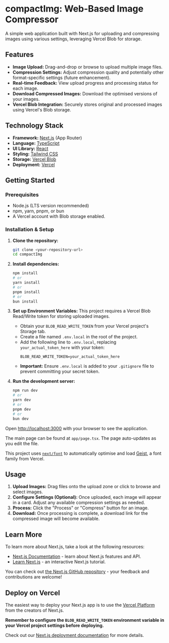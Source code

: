 # compactImg: Web-Based Image Compressor

A simple web application built with Next.js for uploading and compressing images using various settings, leveraging Vercel Blob for storage.

## Features

*   **Image Upload:** Drag-and-drop or browse to upload multiple image files.
*   **Compression Settings:** Adjust compression quality and potentially other format-specific settings (future enhancement).
*   **Real-time Feedback:** View upload progress and processing status for each image.
*   **Download Compressed Images:** Download the optimised versions of your images.
*   **Vercel Blob Integration:** Securely stores original and processed images using Vercel's Blob storage.

## Technology Stack

*   **Framework:** [Next.js](https://nextjs.org/) (App Router)
*   **Language:** [TypeScript](https://www.typescriptlang.org/)
*   **UI Library:** [React](https://react.dev/)
*   **Styling:** [Tailwind CSS](https://tailwindcss.com/)
*   **Storage:** [Vercel Blob](https://vercel.com/storage/blob)
*   **Deployment:** [Vercel](https://vercel.com/)

## Getting Started

### Prerequisites

*   Node.js (LTS version recommended)
*   npm, yarn, pnpm, or bun
*   A Vercel account with Blob storage enabled.

### Installation & Setup

1.  **Clone the repository:**
    ```bash
    git clone <your-repository-url>
    cd compactImg
    ```

2.  **Install dependencies:**
    ```bash
    npm install
    # or
    yarn install
    # or
    pnpm install
    # or
    bun install
    ```

3.  **Set up Environment Variables:**
    This project requires a Vercel Blob Read/Write token for storing uploaded images.
    *   Obtain your `BLOB_READ_WRITE_TOKEN` from your Vercel project's Storage tab.
    *   Create a file named `.env.local` in the root of the project.
    *   Add the following line to `.env.local`, replacing `your_actual_token_here` with your token:
        ```
        BLOB_READ_WRITE_TOKEN=your_actual_token_here
        ```
    *   **Important:** Ensure `.env.local` is added to your `.gitignore` file to prevent committing your secret token.

4.  **Run the development server:**
    ```bash
    npm run dev
    # or
    yarn dev
    # or
    pnpm dev
    # or
    bun dev
    ```

Open [http://localhost:3000](http://localhost:3000) with your browser to see the application.

The main page can be found at `app/page.tsx`. The page auto-updates as you edit the file.

This project uses [`next/font`](https://nextjs.org/docs/app/building-your-application/optimising/fonts) to automatically optimise and load [Geist](https://vercel.com/font), a font family from Vercel.

## Usage

1.  **Upload Images:** Drag files onto the upload zone or click to browse and select images.
2.  **Configure Settings (Optional):** Once uploaded, each image will appear in a card. Adjust any available compression settings as needed.
3.  **Process:** Click the "Process" or "Compress" button for an image.
4.  **Download:** Once processing is complete, a download link for the compressed image will become available.

## Learn More

To learn more about Next.js, take a look at the following resources:

- [Next.js Documentation](https://nextjs.org/docs) - learn about Next.js features and API.
- [Learn Next.js](https://nextjs.org/learn) - an interactive Next.js tutorial.

You can check out [the Next.js GitHub repository](https://github.com/vercel/next.js) - your feedback and contributions are welcome!

## Deploy on Vercel

The easiest way to deploy your Next.js app is to use the [Vercel Platform](https://vercel.com/new?utm_medium=default-template&filter=next.js&utm_source=create-next-app&utm_campaign=create-next-app-readme) from the creators of Next.js.

**Remember to configure the `BLOB_READ_WRITE_TOKEN` environment variable in your Vercel project settings before deploying.**

Check out our [Next.js deployment documentation](https://nextjs.org/docs/app/building-your-application/deploying) for more details.
